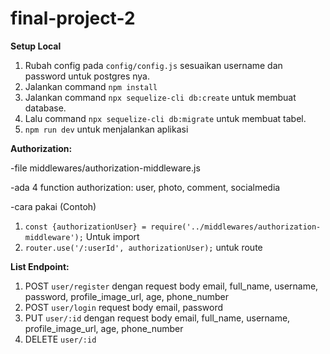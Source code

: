 # final-project-2

**Setup Local**

1. Rubah config pada `config/config.js` sesuaikan username dan password untuk postgres nya.
2. Jalankan command `npm install`
3. Jalankan command `npx sequelize-cli db:create` untuk membuat database.
4. Lalu command `npx sequelize-cli db:migrate` untuk membuat tabel.
5. `npm run dev` untuk menjalankan aplikasi

**Authorization:**

-file middlewares/authorization-middleware.js

-ada 4 function authorization: user, photo, comment, socialmedia

-cara pakai (Contoh)
1. `const {authorizationUser} = require('../middlewares/authorization-middleware');` Untuk import
2. `router.use('/:userId', authorizationUser);` untuk route

**List Endpoint:**
1. POST `user/register`
dengan request body email, full_name, username, password, profile_image_url, age, phone_number
2. POST `user/login`
request body email, password
3. PUT `user/:id` 
dengan request body email, full_name, username, profile_image_url, age, phone_number
4. DELETE `user/:id`
